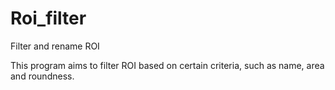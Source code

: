 # Roi_filter
Filter and rename ROI

This program aims to filter ROI based on certain criteria, such as name, area and roundness.
